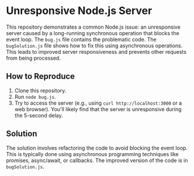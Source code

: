 # Unresponsive Node.js Server

This repository demonstrates a common Node.js issue: an unresponsive server caused by a long-running synchronous operation that blocks the event loop.  The `bug.js` file contains the problematic code. The `bugSolution.js` file shows how to fix this using asynchronous operations.  This leads to improved server responsiveness and prevents other requests from being processed.

## How to Reproduce

1. Clone this repository.
2. Run `node bug.js`.
3. Try to access the server (e.g., using `curl http://localhost:3000` or a web browser). You'll likely find that the server is unresponsive during the 5-second delay.

## Solution

The solution involves refactoring the code to avoid blocking the event loop.  This is typically done using asynchronous programming techniques like promises, async/await, or callbacks. The improved version of the code is in `bugSolution.js`.